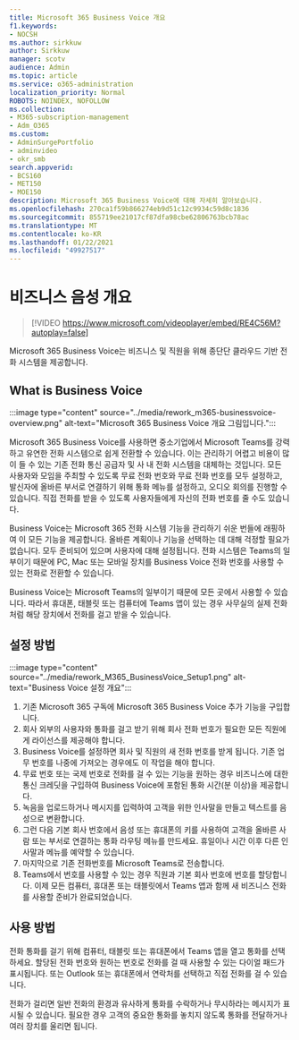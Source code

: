 ```yaml
---
title: Microsoft 365 Business Voice 개요
f1.keywords:
- NOCSH
ms.author: sirkkuw
author: Sirkkuw
manager: scotv
audience: Admin
ms.topic: article
ms.service: o365-administration
localization_priority: Normal
ROBOTS: NOINDEX, NOFOLLOW
ms.collection:
- M365-subscription-management
- Adm_O365
ms.custom:
- AdminSurgePortfolio
- adminvideo
- okr_smb
search.appverid:
- BCS160
- MET150
- MOE150
description: Microsoft 365 Business Voice에 대해 자세히 알아보습니다.
ms.openlocfilehash: 270ca1f59b866274eb9d51c12c9934c59d8c1836
ms.sourcegitcommit: 855719ee21017cf87dfa98cbe62806763bcb78ac
ms.translationtype: MT
ms.contentlocale: ko-KR
ms.lasthandoff: 01/22/2021
ms.locfileid: "49927517"
---
```

# <a name="overview-of-business-voice"></a>비즈니스 음성 개요

> [!VIDEO https://www.microsoft.com/videoplayer/embed/RE4C56M?autoplay=false]

Microsoft 365 Business Voice는 비즈니스 및 직원을 위해 종단단 클라우드 기반 전화 시스템을 제공합니다.

## <a name="what-is-business-voice"></a>What is Business Voice

:::image type="content" source="../media/rework_m365-businessvoice-overview.png" alt-text="Microsoft 365 Business Voice 개요 그림입니다.":::

Microsoft 365 Business Voice를 사용하면 중소기업에서 Microsoft Teams를 강력하고 유연한 전화 시스템으로 쉽게 전환할 수 있습니다. 이는 관리하기 어렵고 비용이 많이 들 수 있는 기존 전화 통신 공급자 및 사 내 전화 시스템을 대체하는 것입니다. 모든 사용자와 모임을 주최할 수 있도록 무료 전화 번호와 무료 전화 번호를 모두 설정하고, 발신자에 올바른 부서로 연결하기 위해 통화 메뉴를 설정하고, 오디오 회의를 진행할 수 있습니다. 직접 전화를 받을 수 있도록 사용자들에게 자신의 전화 번호를 줄 수도 있습니다.

Business Voice는 Microsoft 365 전화 시스템 기능을 관리하기 쉬운 번들에 래핑하여 이 모든 기능을 제공합니다. 올바른 계획이나 기능을 선택하는 데 대해 걱정할 필요가 없습니다. 모두 준비되어 있으며 사용자에 대해 설정됩니다. 전화 시스템은 Teams의 일부이기 때문에 PC, Mac 또는 모바일 장치를 Business Voice 전화 번호를 사용할 수 있는 전화로 전환할 수 있습니다.

Business Voice는 Microsoft Teams의 일부이기 때문에 모든 곳에서 사용할 수 있습니다. 따라서 휴대폰, 태블릿 또는 컴퓨터에 Teams 앱이 있는 경우 사무실의 실제 전화처럼 해당 장치에서 전화를 걸고 받을 수 있습니다.

## <a name="how-to-set-up"></a>설정 방법

:::image type="content" source="../media/rework_M365_BusinessVoice_Setup1.png" alt-text="Business Voice 설정 개요":::

1. 기존 Microsoft 365 구독에 Microsoft 365 Business Voice 추가 기능을 구입합니다.
1. 회사 외부의 사용자와 통화를 걸고 받기 위해 회사 전화 번호가 필요한 모든 직원에게 라이선스를 제공해야 합니다.
1. Business Voice를 설정하면 회사 및 직원의 새 전화 번호를 받게 됩니다. 기존 업무 번호를 나중에 가져오는 경우에도 이 작업을 해야 합니다.
1. 무료 번호 또는 국제 번호로 전화를 걸 수 있는 기능을 원하는 경우 비즈니스에 대한 통신 크레딧을 구입하여 Business Voice에 포함된 통화 시간(분 이상)을 제공합니다.
1. 녹음을 업로드하거나 메시지를 입력하여 고객을 위한 인사말을 만들고 텍스트를 음성으로 변환합니다.
1. 그런 다음 기본 회사 번호에서 음성 또는 휴대폰의 키를 사용하여 고객을 올바른 사람 또는 부서로 연결하는 통화 라우팅 메뉴를 만드세요. 휴일이나 시간 이후 다른 인사말과 메뉴를 예약할 수 있습니다.
1. 마지막으로 기존 전화번호를 Microsoft Teams로 전송합니다.
1. Teams에서 번호를 사용할 수 있는 경우 직원과 기본 회사 번호에 번호를 할당합니다. 이제 모든 컴퓨터, 휴대폰 또는 태블릿에서 Teams 앱과 함께 새 비즈니스 전화를 사용할 준비가 완료되었습니다.

## <a name="how-to-use"></a>사용 방법

전화 통화를 걸기 위해 컴퓨터, 태블릿 또는 휴대폰에서 Teams 앱을 열고 통화를 선택하세요. 할당된 전화 번호와 원하는 번호로 전화를 걸 때 사용할 수 있는 다이얼 패드가 표시됩니다. 또는 Outlook 또는 휴대폰에서 연락처를 선택하고 직접 전화를 걸 수 있습니다.

전화가 걸리면 일반 전화의 환경과 유사하게 통화를 수락하거나 무시하라는 메시지가 표시될 수 있습니다. 필요한 경우 고객의 중요한 통화를 놓치지 않도록 통화를 전달하거나 여러 장치를 울리면 됩니다.